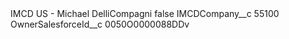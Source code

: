 <?xml version="1.0" encoding="UTF-8"?>
<CustomMetadata xmlns="http://soap.sforce.com/2006/04/metadata" xmlns:xsi="http://www.w3.org/2001/XMLSchema-instance" xmlns:xsd="http://www.w3.org/2001/XMLSchema">
    <label>IMCD US - Michael DelliCompagni</label>
    <protected>false</protected>
    <values>
        <field>IMCDCompany__c</field>
        <value xsi:type="xsd:string">55100</value>
    </values>
    <values>
        <field>OwnerSalesforceId__c</field>
        <value xsi:type="xsd:string">0050O0000088DDv</value>
    </values>
</CustomMetadata>
